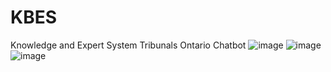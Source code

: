 # KBES
Knowledge and Expert System Tribunals Ontario Chatbot
![image](https://github.com/vijay-kathiravan/KBES/assets/82646741/1badde66-2b00-4d2e-b4fd-ae3f6d506de7)
![image](https://github.com/vijay-kathiravan/KBES/assets/82646741/0b10dc84-5102-40d3-b0a9-cb7aa0f18935)
![image](https://github.com/vijay-kathiravan/KBES/assets/82646741/9ccca182-6ad5-4e5f-9e60-6f3354d5eb6c)
